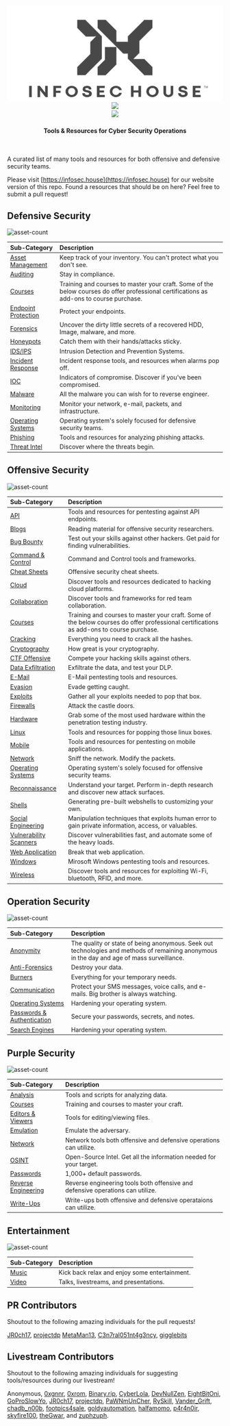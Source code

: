 <p align="center">
<img src="/assets/img/IHBanner-Grey.png">
<br>
<img src="https://img.shields.io/github/last-commit/InfosecHouse/InfosecHouse?color=%23a65f5f&style=for-the-badge)"><br>
<img src="https://img.shields.io/twitter/follow/infosechouse?style=social"><br>
</p>

<h4 align="center">
Tools & Resources for Cyber Security Operations</h4>
<br>

A curated list of many tools and resources for both offensive and defensive security teams.

Please visit [https://infosec.house](https://infosec.house) for our website version of this repo. Found a resources that should be on here? Feel free to submit a pull request!

## Defensive Security
![asset-count](https://img.shields.io/badge/Tools%20%26%20Resources%20Available-205-a65f5f?style=for-the-badge)

| Sub-Category | Description |
| :--- | :--- |
| [Asset Management](_docs/defensive-security/assets-management.md) | Keep track of your inventory. You can't protect what you don't see. |
| [Auditing](_docs/defensive-security/auditing.md) | Stay in compliance. |
| [Courses](_docs/defensive-security/courses.md) | Training and courses to master your craft. Some of the below courses do offer professional certifications as add-ons to course purchase. |
| [Endpoint Protection](_docs/defensive-security/endpoint-protection.md) | Protect your endpoints. | 
| [Forensics](_docs/defensive-security/forensics.md) | Uncover the dirty little secrets of a recovered HDD, Image, malware, and more. |
| [Honeypots](_docs/defensive-security/honeypot.md) | Catch them with their hands/attacks sticky. |
| [IDS/IPS](_docs/defensive-security/ids-ips.md) | Intrusion Detection and Prevention Systems. |
| [Incident Response](_docs/defensive-security/ir.md) | Incident response tools, and resources when alarms pop off. |
| [IOC](_docs/defensive-security/ioc.md) | Indicators of compromise. Discover if you've been compromised. |
| [Malware](_docs/defensive-security/malware.md) | All the malware you can wish for to reverse engineer. |
| [Monitoring](_docs/defensive-security/monitoring.md) | Monitor your network, e-mail, packets, and infrastructure. |
| [Operating Systems](_docs/defensive-security/operating-systems.md) | Operating system's solely focused for defensive security teams. |
| [Phishing](_docs/defensive-security/phishing.md) | Tools and resources for analyzing phishing attacks. |
| [Threat Intel](_docs/defensive-security/threat-intel.md) | Discover where the threats begin. |

## Offensive Security
![asset-count](https://img.shields.io/badge/Tools%20%26%20Resources%20Available-578-a65f5f?style=for-the-badge)

| Sub-Category | Description |
| :--- | :--- |
| [API](_docs/offensive-security/api.md) | Tools and resources for pentesting against API endpoints. |
| [Blogs](_docs/offensive-security/blogs.md) | Reading material for offensive security researchers. |
| [Bug Bounty](_docs/offensive-security/bug-bounty.md) | Test out your skills against other hackers. Get paid for finding vulnerabilities. |
| [Command & Control](_docs/offensive-security/C2.md) | Command and Control tools and frameworks. |
| [Cheat Sheets](_docs/offensive-security/cheat-sheets.md) | Offensive security cheat sheets. |
| [Cloud](docs/_docs/offensive-security/cloud.md) | Discover tools and resources dedicated to hacking cloud platforms. |
| [Collaboration](_docs/offensive-security/collab.md) | Discover tools and frameworks for red team collaboration. |
| [Courses](_docs/offensive-security/courses.md) | Training and courses to master your craft. Some of the below courses do offer professional certifications as add-ons to course purchase. |
| [Cracking](_docs/offensive-security/cracking.md) | Everything you need to crack all the hashes. |
| [Cryptography](_docs/offensive-security/cryptography.md) | How great is your cryptography. |
| [CTF Offensive](_docs/offensive-security/ctf.md) | Compete your hacking skills against others. |
| [Data Exfiltration](_docs/offensive-security/data-exfiltration.md) | Exfiltrate the data, and test your DLP. |
| [E-Mail](_docs/offensive-security/e-mail.md) | E-Mail pentesting tools and resources. |
| [Evasion](_docs/offensive-security/evasion.md) | Evade getting caught. |
| [Exploits](_docs/offensive-security/exploits.md) | Gather all your exploits needed to pop that box. |
| [Firewalls](_docs/offensive-security/firewalls.md) | Attack the castle doors. |
| [Hardware](_docs/offensive-security/hardware.md) | Grab some of the most used hardware within the penetration testing industry. |
| [Linux](_docs/offensive-security/linux.md) | Tools and resources for popping those linux boxes. |
| [Mobile](_docs/offensive-security/mobile.md) | Tools and resources for pentesting on mobile applications. |
| [Network](_docs/offensive-security/network.md) | Sniff the network. Modify the packets. |
| [Operating Systems](_docs/offensive-security/operating-systems.md) | Operating system's solely focused for offensive security teams. |
| [Reconnaissance](_docs/offensive-security/recon.md) | Understand your target. Perform in-depth research and discover new attack surfaces. |
| [Shells](_docs/offensive-security/shells.md) | Generating pre-built webshells to customizing your own. |
| [Social Engineering](_docs/offensive-security/social-engineering.md) | Manipulation techniques that exploits human error to gain private information, access, or valuables. |
| [Vulnerability Scanners](_docs/offensive-security/vuln-scanners.md) | Discover vulnerabilities fast, and automate some of the heavy loads. |
| [Web Application](_docs/offensive-security/web-app.md) | Break that web application. |
| [Windows](_docs/offensive-security/windows.md) | Mirosoft Windows pentesting tools and resources. |
| [Wireless](_docs/offensive-security/wireless.md) | Discover tools and resources for exploiting Wi-Fi, bluetooth, RFID, and more. |

## Operation Security
![asset-count](https://img.shields.io/badge/Tools%20%26%20Resources%20Available-105-a65f5f?style=for-the-badge)

| Sub-Category | Description |
| :--- | :--- |
| [Anonymity](_docs/operation-security/anonymity.md) | The quality or state of being anonymous. Seek out technologies and methods of remaining anonymous in the day and age of mass surveillance. |
| [Anti-Forensics](_docs/operation-security/antiforensic.md) | Destroy your data. |
| [Burners](_docs/operation-security/burners.md) | Everything for your temporary needs. |
| [Communication](_docs/operation-security/communication.md) | Protect your SMS messages, voice calls, and e-mails. Big brother is always watching. |
| [Operating Systems](_docs/operation-security/operating-systems.md) | Hardening your operating system. |
| [Passwords & Authentication](_docs/operation-security/pass-access-management.md) | Secure your passwords, secrets, and notes. |
| [Search Engines](_docs/operation-security/search-engines.md) | Hardening your operating system. |


## Purple Security
![asset-count](https://img.shields.io/badge/Tools%20%26%20Resources%20Available-58-a65f5f?style=for-the-badge)

| Sub-Category | Description |
| :--- | :--- |
| [Analysis](_docs/purple-security/analysis.md) | Tools and scripts for analyzing data. |
| [Courses](_docs/purple-security/courses.md) | Training and courses to master your craft. |
| [Editors & Viewers](_docs/purple-security/editor-viewer.md) | Tools for editing/viewing files. |
| [Emulation](_docs/purple-security/emulation.md) | Emulate the adversary. |
| [Network](_docs/purple-security/network.md) | Network tools both offensive and defensive operations can utilize. |
| [OSINT](_docs/purple-security/osint.md) | Open-Source Intel. Get all the information needed for your target. |
| [Passwords](_docs/purple-security/default-passwords.md) | 1,000+ default passwords. |
| [Reverse Engineering](_docs/purple-security/re.md) | Reverse engineering tools both offensive and defensive operations can utilize. |
| [Write-Ups](_docs/purple-security/write-ups.md) | Write-ups both offensive and defensive operataions can utilize. |

## Entertainment
![asset-count](https://img.shields.io/badge/Tools%20%26%20Resources%20Available-38-a65f5f?style=for-the-badge)

| Sub-Category | Description |
| :--- | :--- |
| [Music](_docs/entertainment/music.md) | Kick back relax and enjoy some entertainment. |
| [Video](_docs/entertainment/videos.md) | Talks, livestreams, and presentations. |

## PR Contributors

Shoutout to the following amazing individuals for the pull requests!

[JR0ch17](https://github.com/JR0ch17), [projectdp](https://github.com/projectdp) [MetaMan13](https://github.com/MetaMan13), [C3n7ral051nt4g3ncy](https://github.com/C3n7ral051nt4g3ncy), [gigglebits](https://github.com/gigglebits)

## Livestream Contributors

Shoutout to the following amazing individuals for suggesting tools/resources during our livestream!

Anonymous, [0xgnnr](https://www.twitch.tv/0xgnnr), [0xrom](https://www.twitch.tv/0xrom), [Binary.rip](https://www.instagram.com/binary.rip/), [CyberLola](https://www.twitch.tv/CyberLola), [DevNullZen](https://www.twitch.tv/DevNullZen), [EightBitOni](https://www.twitch.tv/eightbitoni/), [GoProSlowYo](https://www.twitch.tv/goproslowyo), [JR0ch17](https://twitter.com/JR0ch17), [projectdp](https://github.com/projectdp/), [PaWNmUnCher](https://www.twitch.tv/PaWNmUnCher), [RySkill](https://www.twitch.tv/ryskill), [Vander_Grift](https://www.twitch.tv/Vander_Grift), [chadb\_n00b](https://www.twitch.tv/chadb_n00b), [footpics4sale](https://www.twitch.tv/footpics4sale), [goldyautomation](https://www.twitch.tv/goldyautomation), [halfamomo](https://www.twitch.tv/halfamomo), [p4r4n0ir](https://www.twitch.tv/p4r4n0ir), [skyfire100](https://www.twitch.tv/skyfire100), [theGwar](https://www.twitch.tv/thegwar), and [zuphzuph](https://www.twitch.tv/zuphzuph).